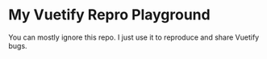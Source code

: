# My Vuetify Repro Playground

You can mostly ignore this repo. I just use it to reproduce and share Vuetify bugs.
